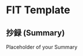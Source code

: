 FIT Template
================================
抄録 (Summary)
----------------
Placeholder of your Summary

